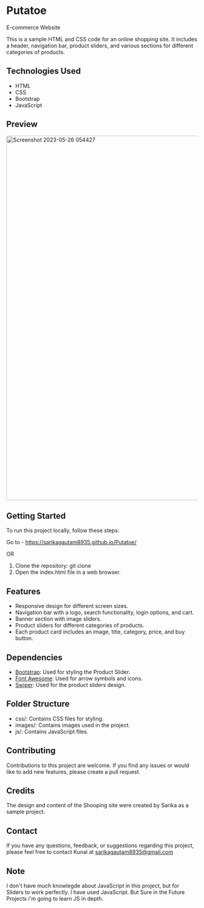 # Putatoe
E-commerce Website

This is a sample HTML and CSS code for an online shopping site. It includes a header, navigation bar, product sliders, and various sections for different categories of products.

## Technologies Used

- HTML
- CSS
- Bootstrap
- JavaScript

## Preview 

<img width="960" alt="Screenshot 2023-05-26 054427" src="https://github.com/KunalKhandekar/Flipkart-HomePage-Clone/assets/134169718/6998d42d-7925-4876-9f03-2f6fda9f99de">


## Getting Started

To run this project locally, follow these steps:

Go to - https://sarikagautam8935.github.io/Putatoe/

OR

1. Clone the repository: git clone <repository-url>
2. Open the index.html file in a web browser.

## Features

- Responsive design for different screen sizes.
- Navigation bar with a logo, search functionality, login options, and cart.
- Banner section with image sliders.
- Product sliders for different categories of products.
- Each product card includes an image, title, category, price, and buy button.

## Dependencies

- [Bootstrap](https://getbootstrap.com/): Used for styling the Product Slider.
- [Font Awesome](https://fontawesome.com/): Used for arrow symbols and icons.
- [Swiper](https://swiperjs.com/): Used for the product sliders design.

## Folder Structure

- css/: Contains CSS files for styling.
- images/: Contains images used in the project.
- js/: Contains JavaScript files.

## Contributing

Contributions to this project are welcome. If you find any issues or would like to add new features, please create a pull request.

## Credits

The design and content of the Shooping site were created by Sarika as a sample project.

## Contact

If you have any questions, feedback, or suggestions regarding this project, please feel free to contact Kunal at sarikagautam8935@gmail.com

## Note

I don't have much knowlegde about JavaScript in this project, but for Sliders to work perfectly. I have used JavaScript.
But Sure in the Future Projects i'm going to learn JS in depth.
